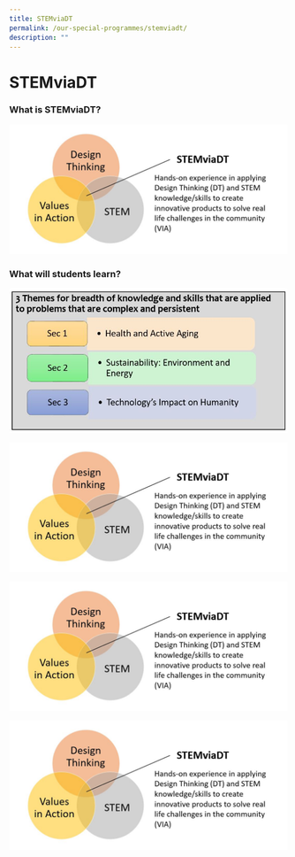 ```yaml
---
title: STEMviaDT
permalink: /our-special-programmes/stemviadt/
description: ""
---
```

# STEMviaDT

### What is STEMviaDT?

![](/images/Our%20Special%20Programmes/STEMviaDT/STEMviaDT_pic1.jpg)

### What will students learn?

![](/images/Our%20Special%20Programmes/STEMviaDT/STEMviaDT_pic2.jpg)

![](/images/Our%20Special%20Programmes/STEMviaDT/STEMviaDT_pic1.jpg)

![](/images/Our%20Special%20Programmes/STEMviaDT/STEMviaDT_pic1.jpg)

![](/images/Our%20Special%20Programmes/STEMviaDT/STEMviaDT_pic1.jpg)
